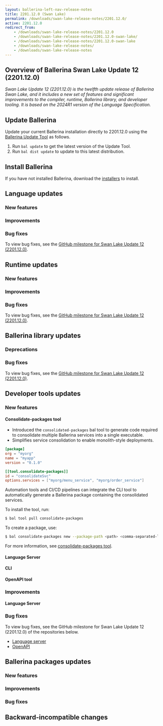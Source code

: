 ```yaml
---
layout: ballerina-left-nav-release-notes
title: 2201.12.0 (Swan Lake) 
permalink: /downloads/swan-lake-release-notes/2201.12.0/
active: 2201.12.0
redirect_from: 
    - /downloads/swan-lake-release-notes/2201.12.0
    - /downloads/swan-lake-release-notes/2201.12.0-swan-lake/
    - /downloads/swan-lake-release-notes/2201.12.0-swan-lake
    - /downloads/swan-lake-release-notes/
    - /downloads/swan-lake-release-notes
---
```


## Overview of Ballerina Swan Lake Update 12 (2201.12.0)

<em> Swan Lake Update 12 (2201.12.0) is the twelfth update release of Ballerina Swan Lake, and it includes a new set of features and significant improvements to the compiler, runtime, Ballerina library, and developer tooling. It is based on the 2024R1 version of the Language Specification.</em> 

## Update Ballerina

Update your current Ballerina installation directly to 2201.12.0 using the [Ballerina Update Tool](/learn/update-tool/) as follows.

1. Run `bal update` to get the latest version of the Update Tool.
2. Run `bal dist update` to update to this latest distribution.

## Install Ballerina

If you have not installed Ballerina, download the [installers](/downloads/#swanlake) to install.

## Language updates

### New features

### Improvements

### Bug fixes

To view bug fixes, see the [GitHub milestone for Swan Lake Update 12 (2201.12.0)](https://github.com/ballerina-platform/ballerina-lang/issues?q=is%3Aissue+label%3ATeam%2FCompilerFE+milestone%3A2201.12.0+is%3Aclosed+label%3AType%2FBug).

## Runtime updates

### New features

### Improvements

### Bug fixes

To view bug fixes, see the [GitHub milestone for Swan Lake Update 12 (2201.12.0)](https://github.com/ballerina-platform/ballerina-lang/issues?q=is%3Aissue+milestone%3A2201.12.0+label%3ATeam%2FjBallerina+label%3AType%2FBug+is%3Aclosed).

## Ballerina library updates

### Deprecations

### Bug fixes

To view bug fixes, see the [GitHub milestone for Swan Lake Update 12 (2201.12.0)](https://github.com/ballerina-platform/ballerina-standard-library/issues?q=is%3Aclosed+is%3Aissue+milestone%3A%222201.12.0%22+label%3AType%2FBug).

## Developer tools updates

### New features

#### Consolidate-packages tool

- Introduced the `consolidated-packages` bal tool to generate code required to consolidate multiple Ballerina services into a single executable.
- Simplifies service consolidation to enable monolith-style deployments.

```toml
[package]
org = "myorg"
name = "myapp"
version = "0.1.0"

[[tool.consolidate-packages]]
id = "consolidateSvc"
options.services = ["myorg/menu_service", "myorg/order_service"]
```

Automation tools and CI/CD pipelines can integrate the CLI tool to automatically generate a Ballerina package containing the consolidated services.

To install the tool, run:

```bash
$ bal tool pull consolidate-packages 
```

To create a package, use:

```bash
$ bal consolidate-packages new --package-path <path> <comma-separated-list-of-services> 
```

For more information, see [consolidate-packages tool](/learn/consolidate-packages-tool). 

#### Language Server

#### CLI

#### OpenAPI tool

### Improvements

#### Language Server

### Bug fixes

To view bug fixes, see the GitHub milestone for Swan Lake Update 12 (2201.12.0) of the repositories below.

- [Language server](https://github.com/ballerina-platform/ballerina-lang/issues?q=is%3Aissue+label%3ATeam%2FLanguageServer+milestone%3A2201.12.0+is%3Aclosed+label%3AType%2FBug+)
- [OpenAPI](https://github.com/ballerina-platform/openapi-tools/issues?q=is%3Aissue+label%3AType%2FBug+milestone%3A%22Swan+Lake+2201.12.0%22+is%3Aclosed)

## Ballerina packages updates

### New features

### Improvements

### Bug fixes

## Backward-incompatible changes
